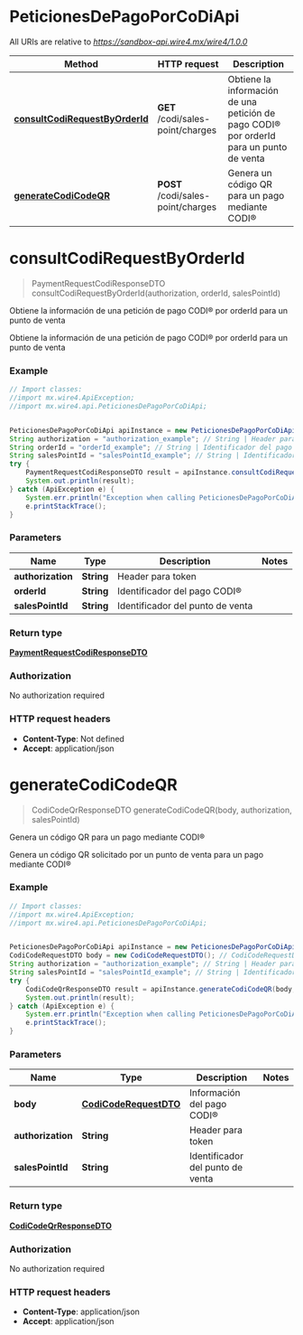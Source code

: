 # PeticionesDePagoPorCoDiApi

All URIs are relative to *https://sandbox-api.wire4.mx/wire4/1.0.0*

Method | HTTP request | Description
------------- | ------------- | -------------
[**consultCodiRequestByOrderId**](PeticionesDePagoPorCoDiApi.md#consultCodiRequestByOrderId) | **GET** /codi/sales-point/charges | Obtiene la información de una petición de pago CODI® por orderId para un punto de venta
[**generateCodiCodeQR**](PeticionesDePagoPorCoDiApi.md#generateCodiCodeQR) | **POST** /codi/sales-point/charges | Genera un código QR para un pago mediante CODI®

<a name="consultCodiRequestByOrderId"></a>
# **consultCodiRequestByOrderId**
> PaymentRequestCodiResponseDTO consultCodiRequestByOrderId(authorization, orderId, salesPointId)

Obtiene la información de una petición de pago CODI® por orderId para un punto de venta

Obtiene la información de una petición de pago CODI® por orderId para un punto de venta

### Example
```java
// Import classes:
//import mx.wire4.ApiException;
//import mx.wire4.api.PeticionesDePagoPorCoDiApi;


PeticionesDePagoPorCoDiApi apiInstance = new PeticionesDePagoPorCoDiApi();
String authorization = "authorization_example"; // String | Header para token
String orderId = "orderId_example"; // String | Identificador del pago CODI®
String salesPointId = "salesPointId_example"; // String | Identificador del punto de venta
try {
    PaymentRequestCodiResponseDTO result = apiInstance.consultCodiRequestByOrderId(authorization, orderId, salesPointId);
    System.out.println(result);
} catch (ApiException e) {
    System.err.println("Exception when calling PeticionesDePagoPorCoDiApi#consultCodiRequestByOrderId");
    e.printStackTrace();
}
```

### Parameters

Name | Type | Description  | Notes
------------- | ------------- | ------------- | -------------
 **authorization** | **String**| Header para token |
 **orderId** | **String**| Identificador del pago CODI® |
 **salesPointId** | **String**| Identificador del punto de venta |

### Return type

[**PaymentRequestCodiResponseDTO**](PaymentRequestCodiResponseDTO.md)

### Authorization

No authorization required

### HTTP request headers

 - **Content-Type**: Not defined
 - **Accept**: application/json

<a name="generateCodiCodeQR"></a>
# **generateCodiCodeQR**
> CodiCodeQrResponseDTO generateCodiCodeQR(body, authorization, salesPointId)

Genera un código QR para un pago mediante CODI®

Genera un código QR solicitado por un punto de venta para un pago mediante CODI®

### Example
```java
// Import classes:
//import mx.wire4.ApiException;
//import mx.wire4.api.PeticionesDePagoPorCoDiApi;


PeticionesDePagoPorCoDiApi apiInstance = new PeticionesDePagoPorCoDiApi();
CodiCodeRequestDTO body = new CodiCodeRequestDTO(); // CodiCodeRequestDTO | Información del pago CODI®
String authorization = "authorization_example"; // String | Header para token
String salesPointId = "salesPointId_example"; // String | Identificador del punto de venta
try {
    CodiCodeQrResponseDTO result = apiInstance.generateCodiCodeQR(body, authorization, salesPointId);
    System.out.println(result);
} catch (ApiException e) {
    System.err.println("Exception when calling PeticionesDePagoPorCoDiApi#generateCodiCodeQR");
    e.printStackTrace();
}
```

### Parameters

Name | Type | Description  | Notes
------------- | ------------- | ------------- | -------------
 **body** | [**CodiCodeRequestDTO**](CodiCodeRequestDTO.md)| Información del pago CODI® |
 **authorization** | **String**| Header para token |
 **salesPointId** | **String**| Identificador del punto de venta |

### Return type

[**CodiCodeQrResponseDTO**](CodiCodeQrResponseDTO.md)

### Authorization

No authorization required

### HTTP request headers

 - **Content-Type**: application/json
 - **Accept**: application/json

